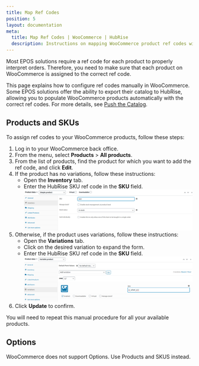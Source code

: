 ```yaml
---
title: Map Ref Codes
position: 5
layout: documentation
meta:
  title: Map Ref Codes | WooCommerce | HubRise
  description: Instructions on mapping WooCommerce product ref codes with other apps after connecting your EPOS with HubRise. Connect apps and synchronise your data.
---
```


Most EPOS solutions require a ref code for each product to properly interpret orders. Therefore, you need to make sure that each product on WooCommerce is assigned to the correct ref code.

This page explains how to configure ref codes manually in WooCommerce. Some EPOS solutions offer the ability to export their catalog to HubRise, allowing you to populate WooCommerce products automatically with the correct ref codes. For more details, see [Push the Catalog](/apps/woocommerce/push-catalog).

## Products and SKUs

To assign ref codes to your WooCommerce products, follow these steps:

1. Log in to your WooCommerce back office.
1. From the menu, select **Products** > **All products**.
1. From the list of products, find the product for which you want to add the ref code, and click **Edit**.
1. If the product has no variations, follow these instructions:
   - Open the **Inventory** tab.
   - Enter the HubRise SKU ref code in the **SKU** field.
     ![Entering the ref code in the SKU field for a WooCommerce product](../images/008-en-woocommerce-product-ref-code.png)
1. Otherwise, if the product uses variations, follow these instructions:
   - Open the **Variations** tab.
   - Click on the desired variation to expand the form.
   - Enter the HubRise SKU ref code in the **SKU** field.
     ![Entering the ref code in the SKU field for a WooCommerce variation](../images/009-en-woocommerce-variation-ref-code.png)
1. Click **Update** to confirm.

You will need to repeat this manual procedure for all your available products.

## Options

WooCommerce does not support Options. Use Products and SKUS instead.
